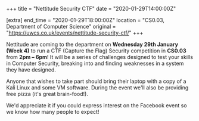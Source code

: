 +++
title = "Nettitude Security CTF"
date = "2020-01-29T14:00:00Z"

[extra]
end_time = "2020-01-29T18:00:00Z"
location = "CS0.03, Department of Computer Science"
original = "https://uwcs.co.uk/events/nettitude-security-ctf/"
+++

Nettitude are coming to the department on **Wednesday 29th January (Week 4)** to run a CTF (Capture the Flag) Security competition in **CS0.03** from **2pm – 6pm**\! It will be a series of challenges designed to test your skills in Computer Security, breaking into and finding weaknesses in a system they have designed.

Anyone that wishes to take part should bring their laptop with a copy of a Kali Linux and some VM software. During the event we'll also be providing free pizza (it's great brain-food\!).

We'd appreciate it if you could express interest on the Facebook event so we know how many people to expect\!

